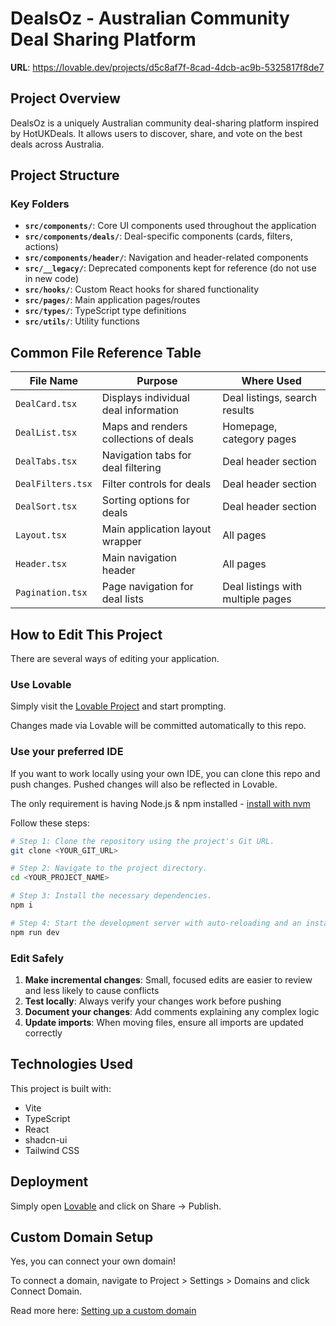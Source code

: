 
# DealsOz - Australian Community Deal Sharing Platform

**URL**: https://lovable.dev/projects/d5c8af7f-8cad-4dcb-ac9b-5325817f8de7

## Project Overview

DealsOz is a uniquely Australian community deal-sharing platform inspired by HotUKDeals. It allows users to discover, share, and vote on the best deals across Australia.

## Project Structure

### Key Folders

- **`src/components/`**: Core UI components used throughout the application
- **`src/components/deals/`**: Deal-specific components (cards, filters, actions)
- **`src/components/header/`**: Navigation and header-related components
- **`src/__legacy/`**: Deprecated components kept for reference (do not use in new code)
- **`src/hooks/`**: Custom React hooks for shared functionality
- **`src/pages/`**: Main application pages/routes
- **`src/types/`**: TypeScript type definitions
- **`src/utils/`**: Utility functions

## Common File Reference Table

| File Name | Purpose | Where Used |
|-----------|---------|------------|
| `DealCard.tsx` | Displays individual deal information | Deal listings, search results |
| `DealList.tsx` | Maps and renders collections of deals | Homepage, category pages |
| `DealTabs.tsx` | Navigation tabs for deal filtering | Deal header section |
| `DealFilters.tsx` | Filter controls for deals | Deal header section |
| `DealSort.tsx` | Sorting options for deals | Deal header section |
| `Layout.tsx` | Main application layout wrapper | All pages |
| `Header.tsx` | Main navigation header | All pages |
| `Pagination.tsx` | Page navigation for deal lists | Deal listings with multiple pages |

## How to Edit This Project

There are several ways of editing your application.

### Use Lovable

Simply visit the [Lovable Project](https://lovable.dev/projects/d5c8af7f-8cad-4dcb-ac9b-5325817f8de7) and start prompting.

Changes made via Lovable will be committed automatically to this repo.

### Use your preferred IDE

If you want to work locally using your own IDE, you can clone this repo and push changes. Pushed changes will also be reflected in Lovable.

The only requirement is having Node.js & npm installed - [install with nvm](https://github.com/nvm-sh/nvm#installing-and-updating)

Follow these steps:

```sh
# Step 1: Clone the repository using the project's Git URL.
git clone <YOUR_GIT_URL>

# Step 2: Navigate to the project directory.
cd <YOUR_PROJECT_NAME>

# Step 3: Install the necessary dependencies.
npm i

# Step 4: Start the development server with auto-reloading and an instant preview.
npm run dev
```

### Edit Safely

1. **Make incremental changes**: Small, focused edits are easier to review and less likely to cause conflicts
2. **Test locally**: Always verify your changes work before pushing
3. **Document your changes**: Add comments explaining any complex logic
4. **Update imports**: When moving files, ensure all imports are updated correctly

## Technologies Used

This project is built with:

- Vite
- TypeScript
- React
- shadcn-ui
- Tailwind CSS

## Deployment

Simply open [Lovable](https://lovable.dev/projects/d5c8af7f-8cad-4dcb-ac9b-5325817f8de7) and click on Share -> Publish.

## Custom Domain Setup

Yes, you can connect your own domain!

To connect a domain, navigate to Project > Settings > Domains and click Connect Domain.

Read more here: [Setting up a custom domain](https://docs.lovable.dev/tips-tricks/custom-domain#step-by-step-guide)
